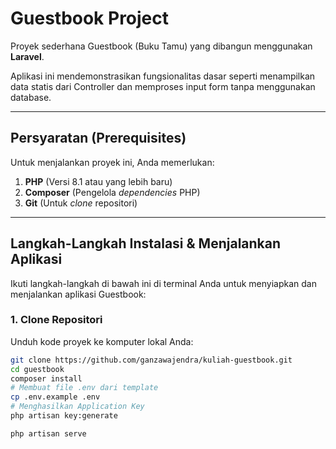 # Guestbook Project

Proyek sederhana Guestbook (Buku Tamu) yang dibangun menggunakan **Laravel**.

Aplikasi ini mendemonstrasikan fungsionalitas dasar seperti menampilkan data statis dari Controller dan memproses input form tanpa menggunakan database.

---

## Persyaratan (Prerequisites)

Untuk menjalankan proyek ini, Anda memerlukan:

1.  **PHP** (Versi 8.1 atau yang lebih baru)
2.  **Composer** (Pengelola *dependencies* PHP)
3.  **Git** (Untuk *clone* repositori)

---

## Langkah-Langkah Instalasi & Menjalankan Aplikasi

Ikuti langkah-langkah di bawah ini di terminal Anda untuk menyiapkan dan menjalankan aplikasi Guestbook:

### 1. Clone Repositori

Unduh kode proyek ke komputer lokal Anda:

```bash
git clone https://github.com/ganzawajendra/kuliah-guestbook.git
cd guestbook
composer install
# Membuat file .env dari template
cp .env.example .env
# Menghasilkan Application Key
php artisan key:generate

php artisan serve


